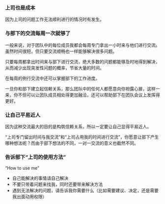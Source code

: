 ### 上司也是成本

因为上司的问题工作无法顺利进行的情况时有发生。

### 与部下的交流每周一次就够了

一般来说，对于团队中的每位成员我都会每周专门拿出一小时来与他们进行交流。虽然时间很短，但只要交流顺畅也一样能够解决很多问题。

只要每周都拿出时间来与部下进行交流，绝大多数的问题都能够及时地得到解决，从而减少出现突发性问题的概率，节省大量的时间。

在每周的例行交流中还可以掌握部下的工作进度。

一旦你和部下建立起信赖关系，那么团队中的任何人都愿意向你袒露心扉，这样一来，你不但可以让团队成员相处得更加融洽，还可以帮助部下在团队会议上发挥得更好。

### 让自己平易近人

因为这种交流最大的目的是构筑信赖关系，所以一定要让自己显得平易近人。

“上司专门留出时间与我交流”和“上司占用我的时间进行交流”，你愿意让部下产生哪种想法呢？而由于部下想法的不同，一对一交流的意义也截然不同。

### 告诉部下“上司的使用方法”

“How to use me”

- 自己能解决的事情请自己解决
- 不要只带着问题来找我，同时还要带来解决方法
- 遇到无法解决的问题，请告诉我你需要什么（比如需要建议、决定，还是需要我出面动用权限）
